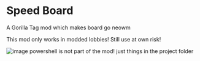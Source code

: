 # Speed Board
A Gorilla Tag mod which makes board go neowm

This mod only works in modded lobbies!
Still use at own risk!

![image](https://github.com/user-attachments/assets/730dd4e3-d12a-4b6d-9a32-735d8b94d5ed)
powershell is not part of the mod! just things in the project folder
